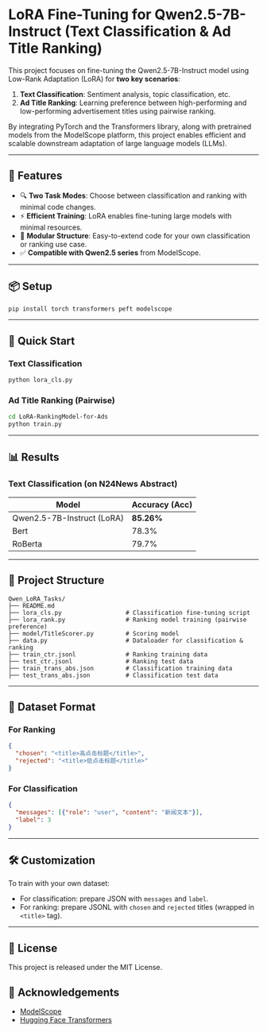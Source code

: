 # LoRA Fine-Tuning for Qwen2.5-7B-Instruct (Text Classification & Ad Title Ranking)

This project focuses on fine-tuning the Qwen2.5-7B-Instruct model using Low-Rank Adaptation (LoRA) for **two key scenarios**:

1. **Text Classification**: Sentiment analysis, topic classification, etc.  
2. **Ad Title Ranking**: Learning preference between high-performing and low-performing advertisement titles using pairwise ranking.

By integrating PyTorch and the Transformers library, along with pretrained models from the ModelScope platform, this project enables efficient and scalable downstream adaptation of large language models (LLMs).

---

## 🧠 Features

- 🔍 **Two Task Modes**: Choose between classification and ranking with minimal code changes.
- ⚡ **Efficient Training**: LoRA enables fine-tuning large models with minimal resources.
- 🧱 **Modular Structure**: Easy-to-extend code for your own classification or ranking use case.
- ✅ **Compatible with Qwen2.5 series** from ModelScope.

---

## 📦 Setup

```bash
pip install torch transformers peft modelscope
```

---

## 🏁 Quick Start

### Text Classification

```bash
python lora_cls.py
```

### Ad Title Ranking (Pairwise)

```bash
cd LoRA-RankingModel-for-Ads
python train.py
```

---

## 📊 Results

### Text Classification (on N24News Abstract)
| Model                        | Accuracy (Acc) |
|-----------------------------|----------------|
| Qwen2.5-7B-Instruct (LoRA)  | **85.26%**     |
| Bert                        | 78.3%          |
| RoBerta                     | 79.7%          |

---

## 📁 Project Structure

```
Qwen_LoRA_Tasks/
├── README.md
├── lora_cls.py                  # Classification fine-tuning script
├── lora_rank.py                 # Ranking model training (pairwise preference)
├── model/TitleScorer.py         # Scoring model
├── data.py                      # Dataloader for classification & ranking
├── train_ctr.jsonl              # Ranking training data
├── test_ctr.jsonl               # Ranking test data
├── train_trans_abs.json         # Classification training data
├── test_trans_abs.json          # Classification test data
```

---

## 🧪 Dataset Format

### For Ranking

```json
{
  "chosen": "<title>高点击标题</title>",
  "rejected": "<title>低点击标题</title>"
}
```

### For Classification

```json
{
  "messages": [{"role": "user", "content": "新闻文本"}],
  "label": 3
}
```

---

## 🛠️ Customization

To train with your own dataset:

- For classification: prepare JSON with `messages` and `label`.
- For ranking: prepare JSONL with `chosen` and `rejected` titles (wrapped in `<title>` tag).

---

## 📜 License

This project is released under the MIT License.

## 🙏 Acknowledgements

- [ModelScope](https://modelscope.cn/)
- [Hugging Face Transformers](https://huggingface.co/)
